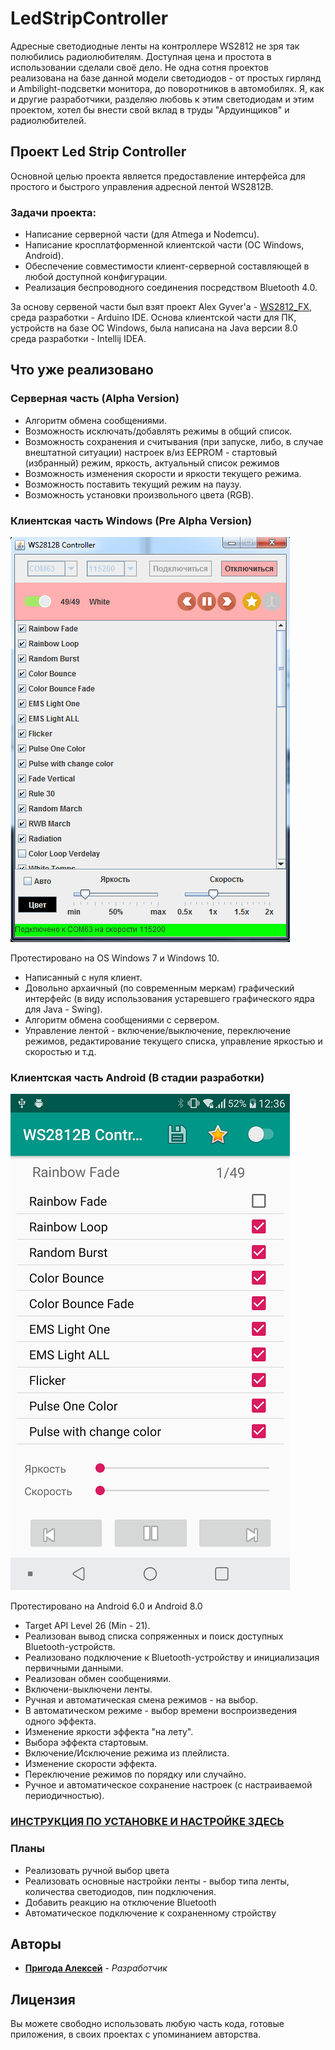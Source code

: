 # LedStripController
Адресные светодиодные ленты на контроллере WS2812 не зря так полюбились радиолюбителям. 
Доступная цена и простота в использовании сделали своё дело. Не одна сотня проектов реализована
на базе данной модели светодиодов - от простых гирлянд и Ambilight-подсветки монитора, до поворотников в автомобилях. 
Я, как и другие разработчики, разделяю любовь к этим светодиодам и этим проектом, хотел бы внести свой вклад в труды "Ардуинщиков" и радиолюбителей.

## Проект Led Strip Controller
Основной целью проекта является предоставление интерфейса для простого и быстрого управления адресной лентой WS2812B.

### Задачи проекта:
* Написание серверной части (для Atmega и Nodemcu).
* Написание кросплатформенной клиентской части (ОС Windows, Android).
* Обеспечение совместимости клиент-серверной составляющей в любой доступной конфигурации.
* Реализация беспроводного соединения посредством Bluetooth 4.0.

За основу сервеной части был взят проект Alex Gyver'a - [WS2812_FX](https://github.com/AlexGyver/WS2812_FX), среда разработки - Arduino IDE.
Основа клиентской части для ПК, устройств на базе ОС Windows, была написана на Java версии 8.0 среда разработки - Intellij IDEA.

## Что уже реализовано
### Серверная часть (Alpha Version)
* Алгоритм обмена сообщениями.
* Возможность исключать/добавлять режимы в общий список.
* Возможность сохранения и считывания (при запуске, либо, в случае внештатной ситуации) настроек в/из EEPROM - стартовый (избранный) режим, яркость, актуальный список режимов
* Возможность изменения скорости и яркости текущего режима.
* Возможность поставить текущий режим на паузу.
* Возможность установки произвольного цвета (RGB).

### Клиентская часть Windows (Pre Alpha Version)

![alt text](https://github.com/Guha5277/LedStripController/blob/master/win7.png)

Протестировано на OS Windows 7 и Windows 10.      

* Написанный с нуля клиент.
* Довольно архаичный (по современным меркам) графический интерфейс (в виду использования устаревшего графического ядра для Java - Swing).
* Алгоритм обмена сообщениями с сервером.
* Управление лентой - включение/выключение, переключение режимов, редактирование текущего списка, управление яркостью и скоростью и т.д.


### Клиентская часть Android (В стадии разработки)
![alt text](https://github.com/Guha5277/LedStripController/blob/master/android.png)

Протестировано на Android 6.0 и Android 8.0
* Target API Level 26 (Min - 21).
* Реализован вывод списка сопряженных и поиск доступных Bluetooth-устройств.
* Реализовано подключение к Bluetooth-устройству и инициализация первичными данными.
* Реализован обмен сообщениями.
* Включени-выключени ленты.
* Ручная и автоматическая смена режимов - на выбор.
* В автоматическом режиме - выбор времени воспроизведения одного эффекта.
* Изменение яркости эффекта "на лету".
* Выбора эффекта стартовым.
* Включение/Исключение режима из плейлиста.
* Изменение скорости эффекта.
* Переключение режимов по порядку или случайно.
* Ручное и автоматическое сохранение настроек (с настраиваемой периодичностью).

### [ИНСТРУКЦИЯ ПО УСТАНОВКЕ И НАСТРОЙКЕ ЗДЕСЬ](https://github.com/Guha5277/LedStripController/blob/master/InstallationGuide.md)

### Планы
* Реализовать ручной выбор цвета
* Реализовать основные настройки ленты - выбор типа ленты, количества светодиодов, пин подключения.
* Добавить реакцию на отключение Bluetooth 
* Автоматическое подключение к сохраненному стройству

## Авторы
* **[Пригода Алексей](https://vk.com/guhasan)** - *Разработчик*

## Лицензия
Вы можете свободно использовать любую часть кода, готовые приложения, в своих проектах с упоминанием авторства.
